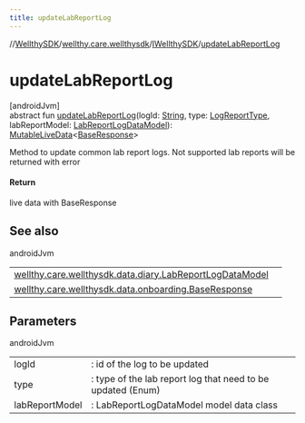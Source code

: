 ```yaml
---
title: updateLabReportLog
---
```

//[WellthySDK](../../../index.html)/[wellthy.care.wellthysdk](../index.html)/[IWellthySDK](index.html)/[updateLabReportLog](update-lab-report-log.html)



# updateLabReportLog



[androidJvm]\
abstract fun [updateLabReportLog](update-lab-report-log.html)(logId: [String](https://kotlinlang.org/api/latest/jvm/stdlib/kotlin/-string/index.html), type: [LogReportType](../../wellthy.care.wellthysdk.data.diary/-log-report-type/index.html), labReportModel: [LabReportLogDataModel](../../wellthy.care.wellthysdk.data.diary/-lab-report-log-data-model/index.html)): [MutableLiveData](https://developer.android.com/reference/kotlin/androidx/lifecycle/MutableLiveData.html)&lt;[BaseResponse](../../wellthy.care.wellthysdk.data.onboarding/-base-response/index.html)&gt;



Method to update common lab report logs. Not supported lab reports will be returned with error



#### Return



live data with BaseResponse



## See also


androidJvm

| | |
|---|---|
| [wellthy.care.wellthysdk.data.diary.LabReportLogDataModel](../../wellthy.care.wellthysdk.data.diary/-lab-report-log-data-model/index.html) |  |
| [wellthy.care.wellthysdk.data.onboarding.BaseResponse](../../wellthy.care.wellthysdk.data.onboarding/-base-response/index.html) |  |



## Parameters


androidJvm

| | |
|---|---|
| logId | : id of the log to be updated |
| type | : type of the lab report log that need to be updated (Enum) |
| labReportModel | : LabReportLogDataModel model data class |





